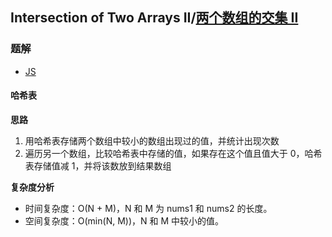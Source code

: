 ## Intersection of Two Arrays II/[两个数组的交集 II](https://leetcode-cn.com/problems/intersection-of-two-arrays-ii/)

### 题解
+ [JS](../../codes/js/problems/384/350-e-iota.js)

#### 哈希表
**思路**
1. 用哈希表存储两个数组中较小的数组出现过的值，并统计出现次数
2. 遍历另一个数组，比较哈希表中存储的值，如果存在这个值且值大于 0，哈希表存储值减 1，并将该数放到结果数组

**复杂度分析**
+ 时间复杂度：O(N + M)，N 和 M 为 nums1 和 nums2 的长度。
+ 空间复杂度：O(min(N, M))，N 和 M 中较小的值。
